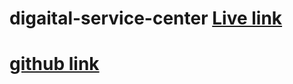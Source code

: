 # digaital-service-center [Live link](https://digital-service-center-459b7.web.app/)

# [github link](https://github.com/Shoman-28/digaital-service-center)